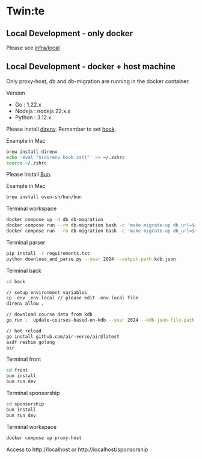 # Twin:te

## Local Development - only docker

Please see [infra/local](./infra/local/README.md)

## Local Development - docker + host machine

Only proxy-host, db and db-migration are running in the docker container.

Version
- Go : 1.22.x
- Nodejs : nodejs 22.x.x
- Python : 3.12.x

Please install [direnv](https://github.com/direnv/direnv).
Remember to set [hook](https://direnv.net/docs/hook.html).

Example in Mac
```sh
brew install direnv
echo 'eval "$(direnv hook zsh)"' >> ~/.zshrc
source ~/.zshrc
```

Please Install [Bun](https://bun.sh/docs/installation).

Example in Mac
```sh
brew install oven-sh/bun/bun
```

Terminal workspace
```sh
docker compose up -d db db-migration
docker compose run --rm db-migration bash -c 'make migrate-up db_url=${DB_URL}'
docker compose run --rm db-migration bash -c 'make migrate-up db_url=${TEST_DB_URL}'
```

Terminal parser
```sh
pip install -r requirements.txt
python download_and_parse.py --year 2024 --output-path kdb.json
```

Terminal back
```sh
cd back

// setup environment variables
cp .env .env.local // please edit .env.local file
direnv allow .

// download course data from kdb
go run .  update-courses-based-on-kdb --year 2024 --kdb-json-file-path ../parser/kdb.json

// hot reload
go install github.com/air-verse/air@latest
asdf reshim golang
air
```

Terminal front
```sh
cd front
bun install
bun run dev
```

Terminal sponsorship
```sh
cd sponsorship
bun install
bun run dev
```

Terminal workspace
```sh
docker compose up proxy-host
```

Access to http://localhost or http://localhost/sponsorship
